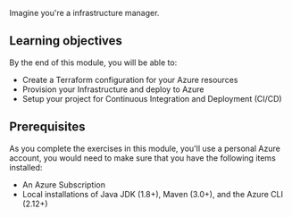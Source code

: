 Imagine you're a infrastructure manager.

## Learning objectives

By the end of this module, you will be able to:

- Create a Terraform configuration for your Azure resources
- Provision your Infrastructure and deploy to Azure
- Setup your project for Continuous Integration and Deployment (CI/CD)

## Prerequisites

As you complete the exercises in this module, you'll use a personal Azure account, you would need to make sure that you have the following items installed:
>  
- An Azure Subscription
- Local installations of Java JDK (1.8+), Maven (3.0+), and the Azure CLI (2.12+)
>